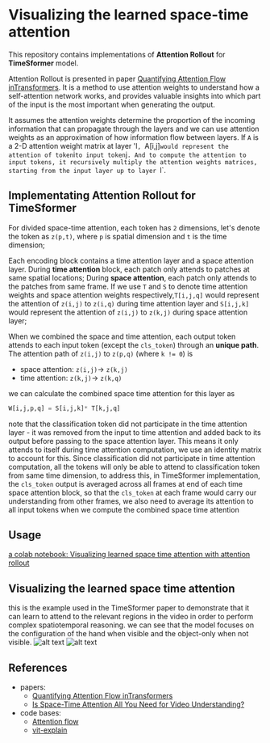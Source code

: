 # Visualizing the learned space-time attention 

This repository contains implementations of __Attention Rollout__ for __TimeSformer__ model. 

Attention Rollout is presented in paper [Quantifying Attention Flow inTransformers](https://arxiv.org/abs/2005.00928). It is a method to use attention weights to understand how a self-attention network works, and provides valuable insights into which part of the input is the most important when generating the output. 


It assumes the attention weights determine the proportion of the incoming information that can propagate through the layers and we can use attention weights as an approximation of how information flow between layers. If `A` is a 2-D attention weight matrix at layer 'l`, `A[i,j]` would represent the attention of token `i` to input token `j`. And to compute the attention to input tokens, it recursively multiply the attention weights matrices, starting from the input layer up to layer `l`.

## Implementating Attention Rollout for TimeSformer

For divided space-time attention, each token has `2` dimensions,  let's denote the token as `z(p,t)`, where `p` is spatial dimension and  `t` is the time dimension; 

Each encoding block contains a time attention layer and a space attention layer. During __time attention__ block, each patch only attends to patches at same spatial locations; During __space attention__, each patch only attends to the patches from same frame. If we use `T` and `S` to denote time attention weights and space attention weights respectively,`T[i,j,q]` would represent the attention of `z(i,j)` to `z(i,q)` during time attention layer and `S[i,j,k]` would represent the attention of `z(i,j)` to `z(k,j)` during space attention layer;

When we combined the space and time attention, each output token attends to each input token (except the `cls_token`) through an __unique path__. The attention path of `z(i,j)` to `z(p,q)` (where `k != 0`) is 
* space attention: `z(i,j)`-> `z(k,j)` 
* time attention: `z(k,j)`-> `z(k,q)`

we can calculate the combined space time attention for this layer as 
```python
W[i,j,p,q] = S[i,j,k]* T[k,j,q]
```

note that the classification token did not participate in the time attention layer - it was removed from the input to time attention and added back to its output before passing to the space attention layer. This means it only attends to itself during time attention computation, we use an identity matrix to account for this. Since classification did not participate in time attention computation, all the tokens will only be able to attend to classification token from same time dimension, to address this, in TimeSformer implementation, the `cls_token` output is averaged across all frames at end of each time space attention block, so that the `cls_token` at each frame would carry our understanding from other frames, we also need to average its attention to all input tokens when we compute the combined space time attention

## Usage
[a colab notebook: Visualizing learned space time attention with attention rollout](https://colab.research.google.com/github/yiyixuxu/TimesFormer_rolled_attention/blob/main/visualizing_space_time_attention.ipynb)

## Visualizing the learned space time attention

this is the example used in the TimeSformer paper to demonstrate that it can learn to attend to the
relevant regions in the video in order to perform complex spatiotemporal reasoning. we can see that
the model focuses on the configuration of the hand when visible and the object-only when not visible.
![alt text](https://github.com/yiyixuxu/TimesFormer_rolled_attention/blob/6f3bce9fdb35ab6178b15a27b1d7b493ae69d9aa/img.png?raw=true)
![alt text](https://github.com/yiyixuxu/TimesFormer_rolled_attention/blob/6f3bce9fdb35ab6178b15a27b1d7b493ae69d9aa/mask.png?raw=true)




## References
* papers:
  * [Quantifying Attention Flow inTransformers](https://arxiv.org/abs/2005.00928)
  * [Is Space-Time Attention All You Need for Video Understanding?](https://arxiv.org/pdf/2102.05095.pdf)
* code bases:
  * [Attention flow](https://github.com/samiraabnar/attention_flow#readme)
  * [vit-explain](https://github.com/jacobgil/vit-explain/blob/main/Readme.md)
